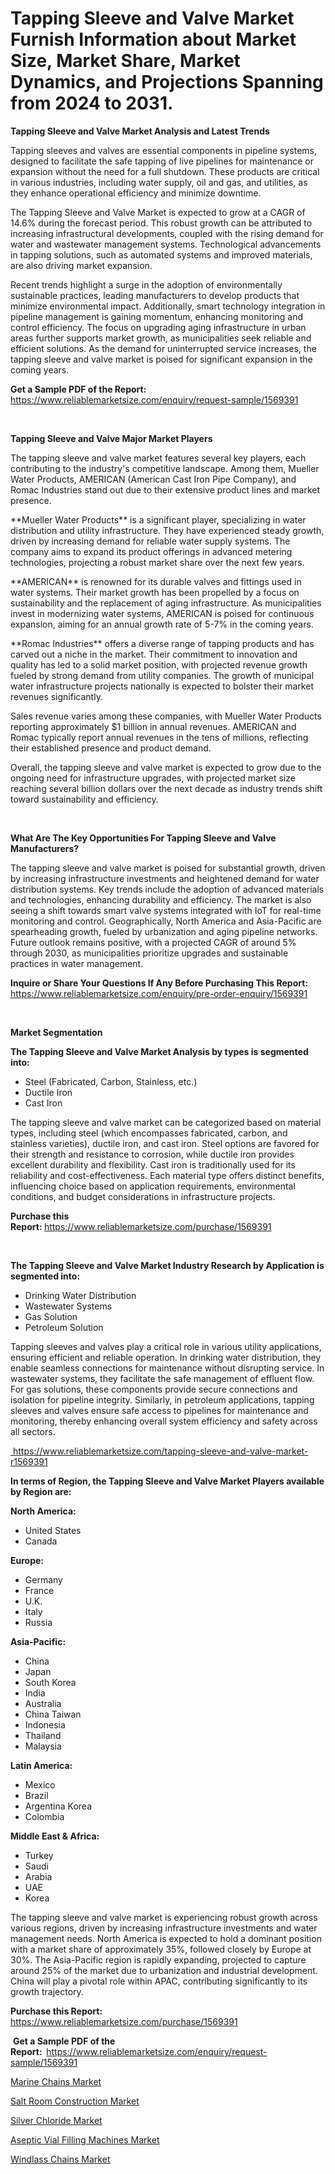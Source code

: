 <p><h1>Tapping Sleeve and Valve Market Furnish Information about Market Size, Market Share, Market Dynamics, and Projections Spanning from 2024 to 2031.</h1></p><p><strong>Tapping Sleeve and Valve Market Analysis and Latest Trends</strong></p>
<p><p>Tapping sleeves and valves are essential components in pipeline systems, designed to facilitate the safe tapping of live pipelines for maintenance or expansion without the need for a full shutdown. These products are critical in various industries, including water supply, oil and gas, and utilities, as they enhance operational efficiency and minimize downtime.</p><p>The Tapping Sleeve and Valve Market is expected to grow at a CAGR of 14.6% during the forecast period. This robust growth can be attributed to increasing infrastructural developments, coupled with the rising demand for water and wastewater management systems. Technological advancements in tapping solutions, such as automated systems and improved materials, are also driving market expansion.</p><p>Recent trends highlight a surge in the adoption of environmentally sustainable practices, leading manufacturers to develop products that minimize environmental impact. Additionally, smart technology integration in pipeline management is gaining momentum, enhancing monitoring and control efficiency. The focus on upgrading aging infrastructure in urban areas further supports market growth, as municipalities seek reliable and efficient solutions. As the demand for uninterrupted service increases, the tapping sleeve and valve market is poised for significant expansion in the coming years.</p></p>
<p><strong>Get a Sample PDF of the Report:&nbsp;</strong> <a href="https://www.reliablemarketsize.com/enquiry/request-sample/1569391?utm_campaign=1600&utm_medium=2&utm_source=Github&utm_content=ia&utm_term=14102024&utm_id=tapping-sleeve-and-valve">https://www.reliablemarketsize.com/enquiry/request-sample/1569391</a></p>
<p>&nbsp;</p>
<p><strong>Tapping Sleeve and Valve Major Market Players</strong></p>
<p><p>The tapping sleeve and valve market features several key players, each contributing to the industry's competitive landscape. Among them, Mueller Water Products, AMERICAN (American Cast Iron Pipe Company), and Romac Industries stand out due to their extensive product lines and market presence.</p><p>**Mueller Water Products** is a significant player, specializing in water distribution and utility infrastructure. They have experienced steady growth, driven by increasing demand for reliable water supply systems. The company aims to expand its product offerings in advanced metering technologies, projecting a robust market share over the next few years.</p><p>**AMERICAN** is renowned for its durable valves and fittings used in water systems. Their market growth has been propelled by a focus on sustainability and the replacement of aging infrastructure. As municipalities invest in modernizing water systems, AMERICAN is poised for continuous expansion, aiming for an annual growth rate of 5-7% in the coming years.</p><p>**Romac Industries** offers a diverse range of tapping products and has carved out a niche in the market. Their commitment to innovation and quality has led to a solid market position, with projected revenue growth fueled by strong demand from utility companies. The growth of municipal water infrastructure projects nationally is expected to bolster their market revenues significantly.</p><p>Sales revenue varies among these companies, with Mueller Water Products reporting approximately $1 billion in annual revenues. AMERICAN and Romac typically report annual revenues in the tens of millions, reflecting their established presence and product demand.</p><p>Overall, the tapping sleeve and valve market is expected to grow due to the ongoing need for infrastructure upgrades, with projected market size reaching several billion dollars over the next decade as industry trends shift toward sustainability and efficiency.</p></p>
<p>&nbsp;</p>
<p><strong>What Are The Key Opportunities For Tapping Sleeve and Valve Manufacturers?</strong></p>
<p><p>The tapping sleeve and valve market is poised for substantial growth, driven by increasing infrastructure investments and heightened demand for water distribution systems. Key trends include the adoption of advanced materials and technologies, enhancing durability and efficiency. The market is also seeing a shift towards smart valve systems integrated with IoT for real-time monitoring and control. Geographically, North America and Asia-Pacific are spearheading growth, fueled by urbanization and aging pipeline networks. Future outlook remains positive, with a projected CAGR of around 5% through 2030, as municipalities prioritize upgrades and sustainable practices in water management.</p></p>
<p><strong>Inquire or Share Your Questions If Any Before Purchasing This Report:</strong> <a href="https://www.reliablemarketsize.com/enquiry/pre-order-enquiry/1569391?utm_campaign=1600&utm_medium=2&utm_source=Github&utm_content=ia&utm_term=14102024&utm_id=tapping-sleeve-and-valve">https://www.reliablemarketsize.com/enquiry/pre-order-enquiry/1569391</a></p>
<p>&nbsp;</p>
<p><strong>Market Segmentation</strong></p>
<p><strong>The Tapping Sleeve and Valve Market Analysis by types is segmented into:</strong></p>
<p><ul><li>Steel (Fabricated, Carbon, Stainless, etc.)</li><li>Ductile Iron</li><li>Cast Iron</li></ul></p>
<p><p>The tapping sleeve and valve market can be categorized based on material types, including steel (which encompasses fabricated, carbon, and stainless varieties), ductile iron, and cast iron. Steel options are favored for their strength and resistance to corrosion, while ductile iron provides excellent durability and flexibility. Cast iron is traditionally used for its reliability and cost-effectiveness. Each material type offers distinct benefits, influencing choice based on application requirements, environmental conditions, and budget considerations in infrastructure projects.</p></p>
<p><strong>Purchase this Report:&nbsp;</strong><a href="https://www.reliablemarketsize.com/purchase/1569391?utm_campaign=1600&utm_medium=2&utm_source=Github&utm_content=ia&utm_term=14102024&utm_id=tapping-sleeve-and-valve">https://www.reliablemarketsize.com/purchase/1569391</a></p>
<p>&nbsp;</p>
<p><strong>The Tapping Sleeve and Valve Market Industry Research by Application is segmented into:</strong></p>
<p><ul><li>Drinking Water Distribution</li><li>Wastewater Systems</li><li>Gas Solution</li><li>Petroleum Solution</li></ul></p>
<p><p>Tapping sleeves and valves play a critical role in various utility applications, ensuring efficient and reliable operation. In drinking water distribution, they enable seamless connections for maintenance without disrupting service. In wastewater systems, they facilitate the safe management of effluent flow. For gas solutions, these components provide secure connections and isolation for pipeline integrity. Similarly, in petroleum applications, tapping sleeves and valves ensure safe access to pipelines for maintenance and monitoring, thereby enhancing overall system efficiency and safety across all sectors.</p></p>
<p><a href="https://www.reliablemarketsize.com/tapping-sleeve-and-valve-market-r1569391?utm_campaign=1600&utm_medium=2&utm_source=Github&utm_content=ia&utm_term=14102024&utm_id=tapping-sleeve-and-valve">&nbsp;https://www.reliablemarketsize.com/tapping-sleeve-and-valve-market-r1569391</a></p>
<p><strong>In terms of Region, the Tapping Sleeve and Valve Market Players available by Region are:</strong></p>
<p>
    <p> <strong> North America: </strong>
        <ul>
            <li>United States</li>
            <li>Canada</li>
        </ul>
        </p> 
    <p> <strong> Europe: </strong>
        <ul>
            <li>Germany</li>
            <li>France</li>
            <li>U.K.</li>
            <li>Italy</li>
            <li>Russia</li>
        </ul>
        </p> 
    <p> <strong> Asia-Pacific: </strong>
        <ul>
            <li>China</li>
            <li>Japan</li>
            <li>South Korea</li>
            <li>India</li>
            <li>Australia</li>
            <li>China Taiwan</li>
            <li>Indonesia</li>
            <li>Thailand</li>
            <li>Malaysia</li>
        </ul>
        </p> 
    <p> <strong> Latin America: </strong>
        <ul>
            <li>Mexico</li>
            <li>Brazil</li>
            <li>Argentina Korea</li>
            <li>Colombia</li>
        </ul>
        </p> 
    <p> <strong> Middle East & Africa: </strong>
        <ul>
            <li>Turkey</li>
            <li>Saudi</li>
            <li>Arabia</li>
            <li>UAE</li>
            <li>Korea</li>
        </ul>
    </p>
    </p>
<p><p>The tapping sleeve and valve market is experiencing robust growth across various regions, driven by increasing infrastructure investments and water management needs. North America is expected to hold a dominant position with a market share of approximately 35%, followed closely by Europe at 30%. The Asia-Pacific region is rapidly expanding, projected to capture around 25% of the market due to urbanization and industrial development. China will play a pivotal role within APAC, contributing significantly to its growth trajectory.</p></p>
<p><strong>Purchase this Report: </strong><a href="https://www.reliablemarketsize.com/purchase/1569391?utm_campaign=1600&utm_medium=2&utm_source=Github&utm_content=ia&utm_term=14102024&utm_id=tapping-sleeve-and-valve">https://www.reliablemarketsize.com/purchase/1569391</a></p>
<p>&nbsp;<strong>Get a Sample PDF of the Report:&nbsp;&nbsp;</strong><a href="https://www.reliablemarketsize.com/enquiry/request-sample/1569391?utm_campaign=1600&utm_medium=2&utm_source=Github&utm_content=ia&utm_term=14102024&utm_id=tapping-sleeve-and-valve">https://www.reliablemarketsize.com/enquiry/request-sample/1569391</a></p>
<p><strong></strong></p>
<p><p><a href="https://www.linkedin.com/pulse/marine-chains-market-revolution-2024-2031-trends-shaping-next-jadmf?trk=public_post_embed_feed-article-content&utm_campaign=1600&utm_medium=2&utm_source=Github&utm_content=ia&utm_term=14102024&utm_id=tapping-sleeve-and-valve">Marine Chains Market</a></p><p><a href="https://www.linkedin.com/pulse/comprehensive-salt-room-construction-market-report-segmentation-dznwf?trk=public_post_embed_feed-article-content&utm_campaign=1600&utm_medium=2&utm_source=Github&utm_content=ia&utm_term=14102024&utm_id=tapping-sleeve-and-valve">Salt Room Construction Market</a></p><p><a href="https://www.linkedin.com/pulse/emerging-silver-chloride-market-opportunities-analysis-investors-ddjgc?utm_campaign=1600&utm_medium=2&utm_source=Github&utm_content=ia&utm_term=14102024&utm_id=tapping-sleeve-and-valve">Silver Chloride Market</a></p><p><a href="https://www.linkedin.com/pulse/aseptic-vial-filling-machines-market-segmentation-geographical-ohnic?trk=public_post_embed_feed-article-content&utm_campaign=1600&utm_medium=2&utm_source=Github&utm_content=ia&utm_term=14102024&utm_id=tapping-sleeve-and-valve">Aseptic Vial Filling Machines Market</a></p><p><a href="https://www.linkedin.com/pulse/windlass-chains-market-global-regional-analysis-focus-region-rjm0f?trk=public_post_embed_feed-article-content&utm_campaign=1600&utm_medium=2&utm_source=Github&utm_content=ia&utm_term=14102024&utm_id=tapping-sleeve-and-valve">Windlass Chains Market</a></p></p>